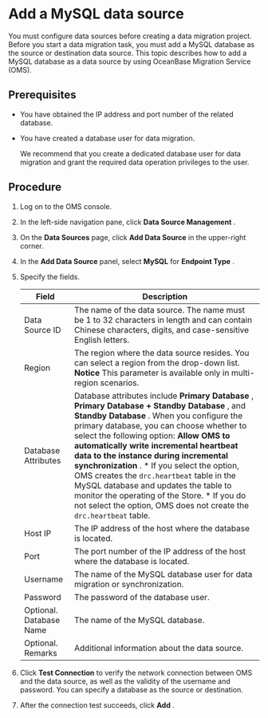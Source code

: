Add a MySQL data source 
============================================

You must configure data sources before creating a data migration project. Before you start a data migration task, you must add a MySQL database as the source or destination data source. This topic describes how to add a MySQL database as a data source by using OceanBase Migration Service (OMS). 

Prerequisites 
----------------------------------

* You have obtained the IP address and port number of the related database.

  

* You have created a database user for data migration. 

  We recommend that you create a dedicated database user for data migration and grant the required data operation privileges to the user.
  




Procedure 
------------------------------

1. Log on to the OMS console.

   

2. In the left-side navigation pane, click **Data Source Management** .

   

3. On the **Data Sources** page, click **Add Data Source** in the upper-right corner.

   

4. In the **Add Data Source** panel, select **MySQL** for **Endpoint Type** .

   

5. Specify the fields. 

   

   |        **Field**        |                                                                                                                                                                                                                                                                                                                                                **Description**                                                                                                                                                                                                                                                                                                                                                |
   |-------------------------|---------------------------------------------------------------------------------------------------------------------------------------------------------------------------------------------------------------------------------------------------------------------------------------------------------------------------------------------------------------------------------------------------------------------------------------------------------------------------------------------------------------------------------------------------------------------------------------------------------------------------------------------------------------------------------------------------------------|
   | Data Source ID          | The name of the data source.  The name must be 1 to 32 characters in length and can contain Chinese characters, digits, and case-sensitive English letters.                                                                                                                                                                                                                                                                                                                                                                                                                                                                                                                                   |
   | Region                  | The region where the data source resides. You can select a region from the drop-down list.  **Notice**  This parameter is available only in multi-region scenarios.                                                                                                                                                                                                                                                                                                                                                                                                                                                                                                           |
   | Database Attributes     | Database attributes include **Primary Database** , **Primary Database + Standby Database** , and **Standby Database** .  When you configure the primary database, you can choose whether to select the following option: **Allow OMS to automatically write incremental heartbeat data to the instance during incremental synchronization** .  * If you select the option, OMS creates the `drc.heartbeat` table in the MySQL database and updates the table to monitor the operating of the Store.   * If you do not select the option, OMS does not create the `drc.heartbeat` table.    |
   | Host IP                 | The IP address of the host where the database is located.                                                                                                                                                                                                                                                                                                                                                                                                                                                                                                                                                                                                                                                     |
   | Port                    | The port number of the IP address of the host where the database is located.                                                                                                                                                                                                                                                                                                                                                                                                                                                                                                                                                                                                                                  |
   | Username                | The name of the MySQL database user for data migration or synchronization.                                                                                                                                                                                                                                                                                                                                                                                                                                                                                                                                                                                                                                    |
   | Password                | The password of the database user.                                                                                                                                                                                                                                                                                                                                                                                                                                                                                                                                                                                                                                                                            |
   | Optional. Database Name | The name of the MySQL database.                                                                                                                                                                                                                                                                                                                                                                                                                                                                                                                                                                                                                                                                               |
   | Optional. Remarks       | Additional information about the data source.                                                                                                                                                                                                                                                                                                                                                                                                                                                                                                                                                                                                                                                                 |

   

6. Click **Test Connection** to verify the network connection between OMS and the data source, as well as the validity of the username and password. You can specify a database as the source or destination.

   

7. After the connection test succeeds, click **Add** .

   



